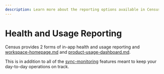 ```yaml
---
description: Learn more about the reporting options available in Census.
---
```


# Health and Usage Reporting

Census provides 2 forms of in-app health and usage reporting and [workspace-homepage.md](workspace-homepage.md "mention") and [product-usage-dashboard.md](product-usage-dashboard.md "mention").

This is in addition to all of the [sync-monitoring](../../syncs/sync-monitoring/ "mention") features meant to keep your day-to-day operations on track.
